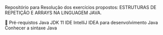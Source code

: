 Repositório para Resolução dos exercícios propostos: 
ESTRUTURAS DE REPETIÇÃO E ARRAYS NA LINGUAGEM JAVA.

🛑 Pré-requistos
Java JDK 11
IDE IntelliJ IDEA para desenvolvimento Java
Conhecer a sintaxe Java